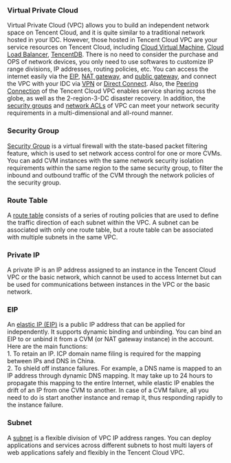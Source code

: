 ### Virtual Private Cloud
Virtual Private Cloud (VPC) allows you to build an independent network space on Tencent Cloud, and it is quite similar to a traditional network hosted in your IDC. However, those hosted in Tencent Cloud VPC are your service resources on Tencent Cloud, including <a href="https://cloud.tencent.com/doc/product/213/495" target="_blank">Cloud Virtual Machine</a>, <a href="https://cloud.tencent.com/doc/product/214/524" target="_blank">Cloud Load Balancer</a>, <a href="https://cloud.tencent.com/document/product/236" target="_blank">TencentDB</a>. There is no need to consider the purchase and OPS of network devices, you only need to use softwares to customize IP range divisions, IP addresses, routing policies, etc. You can access the internet easily via the <a href="https://cloud.tencent.com/doc/product/213/1941" target="_blank">EIP</a>, <a href="https://cloud.tencent.com/doc/product/215/4975" target="_blank">NAT gateway</a>, and <a href="https://cloud.tencent.com/doc/product/215/4972" target="_blank">public gateway</a>, and connect the VPC with your IDC via <a href="https://cloud.tencent.com/doc/product/215/4956" target="_blank">VPN</a> or <a href="https://cloud.tencent.com/doc/product/215/4976" target="_blank">Direct Connect</a>. Also, the <a href="https://cloud.tencent.com/doc/product/215/5000" target="_blank">Peering Connection</a> of the Tencent Cloud VPC enables service sharing across the globe, as well as the 2-region-3-DC disaster recovery. In addition, the <a href="https://cloud.tencent.com/doc/product/213/500" target="_blank">security groups</a> and <a href="https://cloud.tencent.com/doc/product/215/5132" target="_blank">network ACLs</a> of VPC can meet your network security requirements in a multi-dimensional and all-round manner.
### Security Group
<a href="https://cloud.tencent.com/doc/product/213/500" target="_blank">Security Group</a> is a virtual firewall with the state-based packet filtering feature, which is used to set network access control for one or more CVMs. You can add CVM instances with the same network security isolation requirements within the same region to the same security group, to filter the inbound and outbound traffic of the CVM through the network policies of the security group.
### Route Table
A <a href="https://cloud.tencent.com/doc/product/215/4954" target="_blank">route table</a> consists of a series of routing policies that are used to define the traffic direction of each subnet within the VPC. A subnet can be associated with only one route table, but a route table can be associated with multiple subnets in the same VPC.
### Private IP
A private IP is an IP address assigned to an instance in the Tencent Cloud VPC or the basic network, which cannot be used to access Internet but can be used for communications between instances in the VPC or the basic network. 
### EIP
An <a href="https://cloud.tencent.com/doc/product/213/1941" target="_blank">elastic IP (EIP)</a> is a public IP address that can be applied for independently. It supports dynamic binding and unbinding. You can bind an EIP to or unbind it from a CVM (or NAT gateway instance) in the account. Here are the main functions:</br>1. To retain an IP. ICP domain name filing is required for the mapping between IPs and DNS in China.</br>2. To shield off instance failures. For example, a DNS name is mapped to an IP address through dynamic DNS mapping. It may take up to 24 hours to propagate this mapping to the entire Internet, while elastic IP enables the drift of an IP from one CVM to another. In case of a CVM failure, all you need to do is start another instance and remap it, thus responding rapidly to the instance failure.
### Subnet
A <a href="https://cloud.tencent.com/doc/product/215/4927" target="_blank">subnet</a> is a flexible division of VPC IP address ranges. You can deploy applications and services across different subnets to host multi layers of web applications safely and flexibly in the Tencent Cloud VPC.




